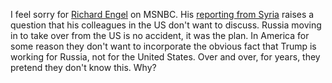 I feel sorry for <a href="https://en.wikipedia.org/wiki/Richard_Engel">Richard Engel</a> on MSNBC. His <a href="https://www.msnbc.com/11th-hour/watch/trump-withdrawal-of-u-s-troops-makes-putin-the-kingmaker-in-syria-71871557542">reporting from Syria</a> raises a question that his colleagues in the US don't want to discuss. Russia moving in to take over from the US is no accident, it was the plan. In America for some reason they don't want to incorporate the obvious fact that Trump is working for Russia, not for the United States. Over and over, for years, they pretend they don't know this. Why?
